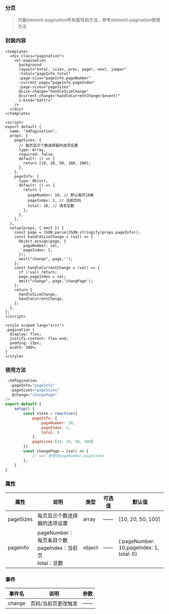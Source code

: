 ### 分页
>内置element-pagination所有属性和方法，参考element-pagination使用方法
<!-- <div id="pagination">
    <el-pagination background layout="prev, pager, next" :total="1000" />
</div>
<script type="text/javascript">
    new Vue({
        el:'#pagination'
    })
</script> -->
### 封装内容
```vue
<template>
  <div class="pagination">
    <el-pagination
      background
      layout="total, sizes, prev, pager, next, jumper"
      :total="pageInfo.total"
      :page-size="pageInfo.pageNumber"
      :current-page="pageInfo.pageIndex"
      :page-sizes="pageSizes"
      @size-change="handleSizeChange"
      @current-change="handleCurrentChange($event)"
      v-bind="$attrs"
    />
  </div>
</template>

<script>
export default {
  name: "XdPagination",
  props: {
    pageSizes: {
      // 每页显示个数选择器的选项设置
      type: Array,
      required: false,
      default: () => {
        return [10, 20, 50, 100, 200];
      },
    },
    pageInfo: {
      type: Object,
      default: () => {
        return {
          pageNumber: 10, // 默认每页10条
          pageIndex: 1, // 当前页码
          total: 10, // 请求总数
        };
      },
    },
  },
  setup(props, { emit }) {
    const page = JSON.parse(JSON.stringify(props.pageInfo));
    const handleSizeChange = (val) => {
      Object.assign(page, {
        pageNumber: val,
        pageIndex: 1,
      });
      emit("change", page,'');
    };
    const handleCurrentChange = (val) => {
      if (!val) return;
      page.pageIndex = val;
      emit("change", page,'changPage');
    };
    return {
      handleSizeChange,
      handleCurrentChange,
    };
  },
};
</script>

<style scoped lang="scss">
.pagination {
  display: flex;
  justify-content: flex-end;
  padding: 15px;
  width: 100%;
}
</style>

```

### 使用方法
```js
 <XdPagination
  :pageInfo="pageInfo"
  :pageSizes="pageSizes"
   @change="changePage"
/>
export default {
    setup() {
        const state = reactive({
            pageInfo: {
                pageNumber: 10,
                pageIndex: 1,
                total: 0
            },
            pageSizes:[10, 20, 50, 100]
        }) 
        const changePage = (val) => {
            // val 更改的pageNumber,pageIndex
        };
    }
}
```

### 属性

| 属性      | 说明                                                         | 类型   | 可选值 | 默认值                                   |
| --------- | ------------------------------------------------------------ | ------ | ------ | ---------------------------------------- |
| pageSizes | 每页显示个数选择器的选项设置                                 | array  | ——     | [10, 20, 50, 100]                        |
| pageInfo  | pageNumber：每页条目个数<br />pageIndex：当前页<br />total：总数 | object | ——     | { pageNumber: 10,pageIndex: 1, total: 0} |

### 事件

| 事件名 | 说明                | 参数 |
| ------ | ------------------- | ---- |
| change | 页码/当前页更改触发 | ——   |

